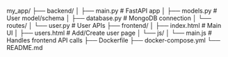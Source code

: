 my_app/
├── backend/
│   ├── main.py               # FastAPI app
│   ├── models.py             # User model/schema
│   ├── database.py           # MongoDB connection
│   └── routes/
│       └── user.py           # User APIs
├── frontend/
│   ├── index.html            # Main UI
│   ├── users.html            # Add/Create user page
│   └── js/
│       └── main.js           # Handles frontend API calls
├── Dockerfile
├── docker-compose.yml
└── README.md
